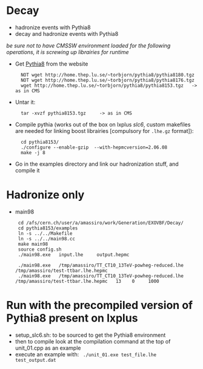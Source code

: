 Decay
=====

 * hadronize events with Pythia8
 * decay and hadronize events with Pythia8
 

_be sure not to have CMSSW environment loaded for the following operations, it is screwing up librairies for runtime_

* Get [Pythia8](http://home.thep.lu.se/~torbjorn/Pythia.html) from the website

        NOT wget http://home.thep.lu.se/~torbjorn/pythia8/pythia8180.tgz
        NOT wget http://home.thep.lu.se/~torbjorn/pythia8/pythia8176.tgz
        wget http://home.thep.lu.se/~torbjorn/pythia8/pythia8153.tgz   -> as in CMS

* Untar it:

        tar -xvzf pythia8153.tgz     -> as in CMS


* Compile pythia (works out of the box on lxplus *slc6*, custom makefiles are needed for linking boost librairies [compulsory for `.lhe.gz` format]):

        cd pythia8153/
        ./configure --enable-gzip  --with-hepmcversion=2.06.08
        make -j 8

* Go in the examples directory and link our hadronization stuff, and compile it


# Hadronize only

 * main98

        cd /afs/cern.ch/user/a/amassiro/work/Generation/EXOVBF/Decay/
        cd pythia8153/examples
        ln -s ../../Makefile
        ln -s ../../main98.cc
        make main98
        source config.sh
        ./main98.exe   input.lhe     output.hepmc

        ./main98.exe   /tmp/amassiro/TT_CT10_13TeV-powheg-reduced.lhe     /tmp/amassiro/test-ttbar.lhe.hepmc
        ./main98.exe   /tmp/amassiro/TT_CT10_13TeV-powheg-reduced.lhe     /tmp/amassiro/test-ttbar.lhe.hepmc   13    0     1000


# Run with the precompiled version of Pythia8 present on lxplus

  * setup_slc6.sh: to be sourced to get the Pythia8 environment
  * then to compile look at the compilation command at the top of unit_01.cpp as an example
  * execute an example with:   ``` ./unit_01.exe test_file.lhe test_output.dat```

